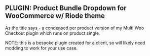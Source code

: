 ## PLUGIN: Product Bundle Dropdown for WooCommerce w/ Riode theme

As the title says - a condensed per product version of my Multi Woo Checkout plugin which runs on product single.

NOTE: this is a bespoke plugin created for a client, so will likely need modding to work for your use case.
